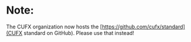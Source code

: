 # Note:

The CUFX organization now hosts the [https://github.com/cufx/standard](CUFX standard on GitHub). Please use that instead!
